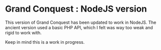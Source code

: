 # Grand Conquest : NodeJS version

This version of Grand Conquest has been updated to work in NodeJS. 
The ancient version used a basic PHP API, which I felt was way too weak and rigid to work with.

Keep in mind this is a work in progress.
